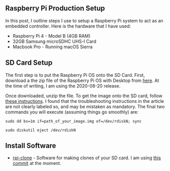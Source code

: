 ## Raspberry Pi Production Setup

In this post, I outline steps I use to setup a Raspberry Pi system to act as an embedded controller. Here is the hardware that I have used:
 
* Raspberry Pi 4 - Model B
(4GB RAM)
* 32GB Samsung microSDHC UHS-I Card
* Macbook Pro - Running macOS Sierra


## SD Card Setup

The first step is to put the Raspberry Pi OS onto the SD Card. First, download a the zip file of the Raspberry Pi OS with Desktop from [here](https://www.raspberrypi.org/downloads/raspberry-pi-os/). At the time of writing, I am using the 2020-08-20 release.  

Once downloaded, unzip the file. To get the image onto the SD card, follow [these instructions](https://www.raspberrypi.org/documentation/installation/installing-images/mac.md). I found that the troubleshooting instructions in the article are not clearly labeled so, and may be mistaken as mandatory. The final two commands you will execute (assuming things go smoothly) are:

```
sudo dd bs=1m if=path_of_your_image.img of=/dev/rdiskN; sync  

sudo diskutil eject /dev/rdiskN
```


## Install Software

* [rpi-clone](https://github.com/billw2/rpi-clone) - Software for making clones of your SD card. I am using [this commit](https://github.com/billw2/rpi-clone/commit/07f536e9d93cb5b50635415ee0fa46f498614ee4) at the moment.
